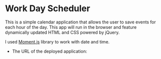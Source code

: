 # Work Day Scheduler

This is a simple calendar application that allows the user to save events for each hour of the day. This app will run in the browser and feature dynamically updated HTML and CSS powered by jQuery.

I used [Moment.js](https://momentjs.com/) library to work with date and time.

- The URL of the deployed application:  
